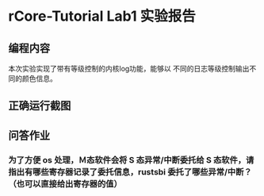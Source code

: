 # rCore-Tutorial Lab1 实验报告
## 编程内容
本次实验实现了带有等级控制的内核log功能，能够以
不同的日志等级控制输出不同的颜色信息。
## 正确运行截图

## 问答作业
### 为了方便 os 处理，Ｍ态软件会将 S 态异常/中断委托给 S 态软件，请指出有哪些寄存器记录了委托信息，rustsbi 委托了哪些异常/中断？（也可以直接给出寄存器的值）

